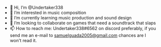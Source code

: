 - 👋 Hi, I’m @Undertaker338
- 👀 I’m interested in music composition
- 🌱 I’m currently learning music production and sound design
- 💞️ I’m looking to collaborate on games that need a soundtrack that slaps
- 📫 How to reach me: Undertaker338#6562 on discord preferably, if you send me an e-mail to samuelguada2005@gmail.com chances are I won't read it.

<!---
Undertaker338/Undertaker338 is a ✨ special ✨ repository because its `README.md` (this file) appears on your GitHub profile.
You can click the Preview link to take a look at your changes.
--->
